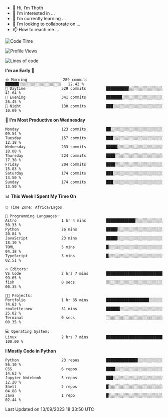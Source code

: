<!---
thoth2357/thoth2357 is a ✨ special ✨ repository because its `README.md` (this file) appears on your GitHub profile.
You can click the Preview link to take a look at your changes.
--->

- 👋 Hi, I’m Thoth
- 👀 I’m interested in ...
- 🌱 I’m currently learning ...
- 💞️ I’m looking to collaborate on ...
- 📫 How to reach me ...




<!--START_SECTION:waka-->
![Code Time](http://img.shields.io/badge/Code%20Time-2%2C272%20hrs%2054%20mins-blue)

![Profile Views](http://img.shields.io/badge/Profile%20Views-0-blue)

![Lines of code](https://img.shields.io/badge/From%20Hello%20World%20I%27ve%20Written-29.8%20million%20lines%20of%20code-blue)

**I'm an Early 🐤** 

```text
🌞 Morning                289 commits         ██████░░░░░░░░░░░░░░░░░░░   22.42 % 
🌆 Daytime                529 commits         ██████████░░░░░░░░░░░░░░░   41.04 % 
🌃 Evening                341 commits         ███████░░░░░░░░░░░░░░░░░░   26.45 % 
🌙 Night                  130 commits         ███░░░░░░░░░░░░░░░░░░░░░░   10.09 % 
```
📅 **I'm Most Productive on Wednesday** 

```text
Monday                   123 commits         ██░░░░░░░░░░░░░░░░░░░░░░░   09.54 % 
Tuesday                  157 commits         ███░░░░░░░░░░░░░░░░░░░░░░   12.18 % 
Wednesday                233 commits         █████░░░░░░░░░░░░░░░░░░░░   18.08 % 
Thursday                 224 commits         ████░░░░░░░░░░░░░░░░░░░░░   17.38 % 
Friday                   204 commits         ████░░░░░░░░░░░░░░░░░░░░░   15.83 % 
Saturday                 174 commits         ███░░░░░░░░░░░░░░░░░░░░░░   13.50 % 
Sunday                   174 commits         ███░░░░░░░░░░░░░░░░░░░░░░   13.50 % 
```


📊 **This Week I Spent My Time On** 

```text
🕑︎ Time Zone: Africa/Lagos

💬 Programming Languages: 
Astro                    1 hr 4 mins         █████████████░░░░░░░░░░░░   50.33 % 
Python                   26 mins             █████░░░░░░░░░░░░░░░░░░░░   20.84 % 
JavaScript               23 mins             █████░░░░░░░░░░░░░░░░░░░░   18.10 % 
TOML                     5 mins              █░░░░░░░░░░░░░░░░░░░░░░░░   04.18 % 
TypeScript               3 mins              █░░░░░░░░░░░░░░░░░░░░░░░░   02.51 % 

🔥 Editors: 
VS Code                  2 hrs 7 mins        █████████████████████████   99.65 % 
fish                     0 secs              ░░░░░░░░░░░░░░░░░░░░░░░░░   00.35 % 

🐱‍💻 Projects: 
Portfolio                1 hr 35 mins        ███████████████████░░░░░░   74.63 % 
roulette-new             31 mins             ██████░░░░░░░░░░░░░░░░░░░   25.02 % 
Terminal                 0 secs              ░░░░░░░░░░░░░░░░░░░░░░░░░   00.35 % 

💻 Operating System: 
Linux                    2 hrs 7 mins        █████████████████████████   100.00 % 
```

**I Mostly Code in Python** 

```text
Python                   23 repos            ██████████████░░░░░░░░░░░   56.10 % 
CSS                      6 repos             ████░░░░░░░░░░░░░░░░░░░░░   14.63 % 
Jupyter Notebook         5 repos             ███░░░░░░░░░░░░░░░░░░░░░░   12.20 % 
Shell                    2 repos             █░░░░░░░░░░░░░░░░░░░░░░░░   04.88 % 
Java                     1 repo              █░░░░░░░░░░░░░░░░░░░░░░░░   02.44 % 
```




 Last Updated on 13/09/2023 18:33:50 UTC
<!--END_SECTION:waka-->
<!--![](http://github-profile-summary-cards.vercel.app/api/cards/profile-details?username=thoth2357&theme=2077)

![](http://github-profile-summary-cards.vercel.app/api/cards/stats?username=thoth2357&theme=2077)![](http://github-profile-summary-cards.vercel.app/api/cards/productive-time?username=thoth2357&theme=2077&utcOffset=8) -->
